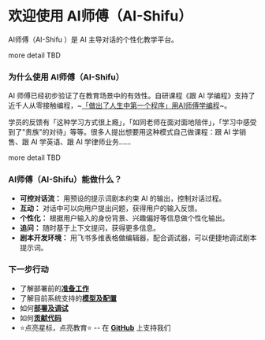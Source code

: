 # 欢迎使用 AI师傅（AI-Shifu）

AI师傅（AI-Shifu ）是 AI 主导对话的个性化教学平台。

more detail TBD

### 为什么使用 AI师傅（AI-Shifu）

AI 师傅已经初步验证了在教育场景中的有效性。自研课程《跟 AI 学编程》支持了近千人从零接触编程，~[「做出了人生中第一个程序」用AI师傅学编程](http://mp.weixin.qq.com/s?__biz=MzkzMTczMjY0NA==&mid=2247483698&idx=1&sn=252e9ea6f8c6f24bdfec47c37f7caed4&chksm=c267ccf9f51045ef1f534d1f88f3a11c0b6a5d12318e83d043d2be6335b115bea7d91ba9b728&scene=21#wechat_redirect)~。

学员的反馈有「这种学习方式很上瘾」，「如同老师在面对面地陪伴」，「学习中感受到了"贵族"的对待」等等。很多人提出想要用这种模式自己做课程：跟 AI 学销售、跟 AI 学英语、跟 AI 学律师业务……

more detail TBD

### AI师傅（AI-Shifu）能做什么？

* **可控对话流：** 用预设的提示词剧本约束 AI 的输出，控制对话过程。
* **互动：** 对话中可以向用户提出问题，获得用户的输入反馈。
* **个性化：** 根据用户输入的身份背景、兴趣偏好等信息做个性化输出。
* **追问：** 随时基于上下文提问，获得更多信息。
* **剧本开发环境：** 用飞书多维表格做编辑器，配合调试器，可以便捷地调试剧本提示词。

### 下一步行动

* 了解部署前的[**准备工作**](guides/preparation.md)
* 了解目前系统支持的[**模型及配置**](guides/models-and-configurations.md)
* 如何[**部署及调试**](guides/deployment-and-debugging.md)
* 如何[**贡献代码**](guides/contributing.md)
* ⭐️点亮星标，点亮教育⭐️ -- 在 [**GitHub**](https://github.com/ai-shifu/ai-shifu) 上支持我们
